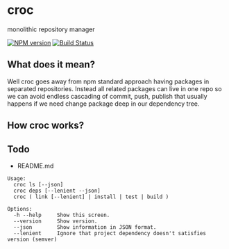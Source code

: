 # croc
monolithic repository manager

[![NPM version](https://img.shields.io/npm/v/croc.svg)](https://npmjs.org/package/croc)
[![Build Status](https://travis-ci.org/xpavelf/croc.svg?branch=master)](https://travis-ci.org/xpavelf/croc)

## What does it mean?

Well croc goes away from npm standard approach having packages in separated repositories. Instead all related packages can live in one repo so we can avoid endless cascading of commit, push, publish that usually happens if we need change package deep in our dependency tree.

## How croc works?

## Todo
* README.md


```
Usage:
  croc ls [--json]
  croc deps [--lenient --json]
  croc ( link [--lenient] | install | test | build )

Options:
  -h --help     Show this screen.
  --version     Show version.
  --json        Show information in JSON format.
  --lenient     Ignore that project dependency doesn't satisfies version (semver)
```
